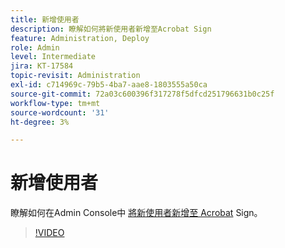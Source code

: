 ```yaml
---
title: 新增使用者
description: 瞭解如何將新使用者新增至Acrobat Sign
feature: Administration, Deploy
role: Admin
level: Intermediate
jira: KT-17584
topic-revisit: Administration
exl-id: c714969c-79b5-4ba7-aae8-1803555a50ca
source-git-commit: 72a03c600396f317278f5dfcd251796631b0c25f
workflow-type: tm+mt
source-wordcount: '31'
ht-degree: 3%

---
```


# 新增使用者

瞭解如何在Admin Console中 [將新使用者新增至 Acrobat](https://adminconsole.adobe.com/tw) Sign。

>[!VIDEO](https://video.tv.adobe.com/v/3453191?quality=12&learn=on&hidetitle=true&captions=chi_hant)
